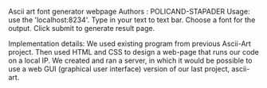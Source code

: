 Ascii art font generator webpage
Authors : POLICAND-STAPADER
Usage: use the 'localhost:8234'. 
Type in your text to text bar. 
Choose a font for the output.
Click submit to generate result page.

Implementation details: We used existing program from previous Ascii-Art project. Then used HTML and CSS to design a web-page that runs our code on a local IP. We created and ran a server, in which it would be possible to use a web GUI (graphical user interface) version of our last project, ascii-art.